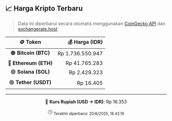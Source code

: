 

<!-- HARGA_KRIPTO -->
## 📈 Harga Kripto Terbaru

> Data ini diperbarui secara otomatis menggunakan [CoinGecko API](https://www.coingecko.com/) dan [exchangerate.host](https://exchangerate.host/)

<div align="center">

| 🪙 Token | 💰 Harga (IDR) |
|:------:|---------------:|
| 🟠 **Bitcoin (BTC)**   | Rp 1.736.550.947 |
| 🔵 **Ethereum (ETH)**  | Rp 41.765.283 |
| 🟣 **Solana (SOL)**    | Rp 2.429.323 |
| 🟢 **Tether (USDT)**   | Rp 16.405 |

---

💱 **Kurs Rupiah (USD → IDR)**: Rp 16.353

🕒 <sub>Terakhir diperbarui: 20/6/2025, 18.42.19</sub>

</div>
<!-- /HARGA_KRIPTO -->